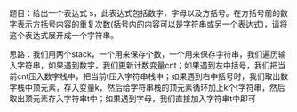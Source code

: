 题目：给出一个表达式 s，此表达式包括数字，字母以及方括号。在方括号前的数字表示方括号内容的重复次数(括号内的内容可以是字符串或另一个表达式)，请将这个表达式展开成一个字符串。
   
思路：我们用两个stack，一个用来保存个数，一个用来保存字符串，我们遍历输入字符串，如果遇到数字，我们更新计数变量cnt；如果遇到左中括号，我们把当前cnt压入数字栈中，把当前t压入字符串栈中；如果遇到右中括号时，我们取出数字栈中顶元素，存入变量k，然后给字符串栈的顶元素循环加上k个t字符串，然后取出顶元素存入字符串t中；如果遇到字母，我们直接加入字符串t中即可